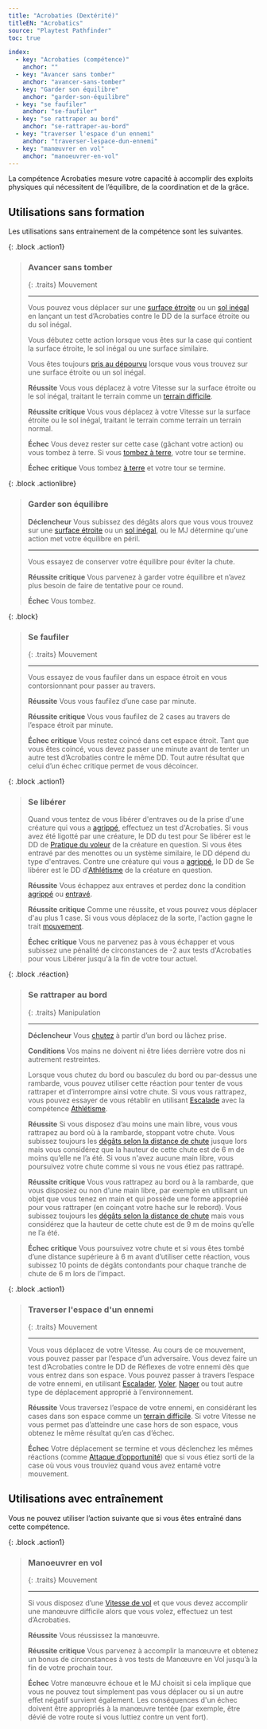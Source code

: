 ```yaml
---
title: "Acrobaties (Dextérité)"
titleEN: "Acrobatics"
source: "Playtest Pathfinder"
toc: true

index:
  - key: "Acrobaties (compétence)"
    anchor: ""
  - key: "Avancer sans tomber"
    anchor: "avancer-sans-tomber"
  - key: "Garder son équilibre"
    anchor: "garder-son-équilibre"
  - key: "se faufiler"
    anchor: "se-faufiler"
  - key: "se rattraper au bord"
    anchor: "se-rattraper-au-bord"
  - key: "traverser l'espace d'un ennemi"
    anchor: "traverser-lespace-dun-ennemi"
  - key: "manœuvrer en vol"
    anchor: "manoeuvrer-en-vol"
---
```


La compétence Acrobaties mesure votre capacité à accomplir des exploits physiques qui nécessitent de l’équilibre, de la coordination et de la grâce.

## Utilisations sans formation

Les utilisations sans entrainement de la compétence sont les suivantes.




{: .block .action1}
> ### Avancer sans tomber
> 
> {: .traits}
> Mouvement
> 
> ---
> 
> Vous pouvez vous déplacer sur une [surface étroite](/ch9-jouer-à-pathfinder/mouvement-et-positionnement.html#surfaces-étroites) ou un [sol inégal](/ch9-jouer-à-pathfinder/mouvement-et-positionnement.html#sol-inégal) en lançant un test d’Acrobaties contre le DD de la surface étroite ou du sol inégal.
> 
> Vous débutez cette action lorsque vous êtes sur la case qui contient la surface étroite, le sol inégal ou une surface similaire.
> 
> Vous êtes toujours [pris au dépourvu](/conditions/pris-au-dépourvu.html) lorsque vous vous trouvez sur une surface étroite ou un sol inégal.
> 
> **Réussite** Vous vous déplacez à votre Vitesse sur la surface étroite ou le sol inégal, traitant le terrain comme un [terrain difficile](/ch9-jouer-à-pathfinder/mouvement-et-positionnement.html#terrain-difficile).
> 
> **Réussite critique** Vous vous déplacez à votre Vitesse sur la surface étroite ou le sol inégal, traitant le terrain comme terrain un terrain normal.
> 
> **Échec** Vous devez rester sur cette case (gâchant votre action) ou vous tombez à terre. Si vous [tombez à terre](/conditions/à-terre.html), votre tour se termine.
> 
> **Échec critique** Vous tombez [à terre](/conditions/à-terre.html) et votre tour se termine.




{: .block .actionlibre}
> ### Garder son équilibre
> 
> **Déclencheur** Vous subissez des dégâts alors que vous vous trouvez sur une [surface étroite](/ch9-jouer-à-pathfinder/mouvement-et-positionnement.html#surfaces-étroites) ou un [sol inégal](/ch9-jouer-à-pathfinder/mouvement-et-positionnement.html#sol-inégal), ou le MJ détermine qu'une action met votre équilibre en péril.
> 
> ---
> 
> Vous essayez de conserver votre équilibre pour éviter la chute.
> 
> **Réussite critique** Vous parvenez à garder votre équilibre et n’avez plus besoin de faire de tentative pour ce round.
> 
> **Échec** Vous tombez.




{: .block}
> ### Se faufiler
> 
> {: .traits}
> Mouvement
> 
> ---
> 
> Vous essayez de vous faufiler dans un espace étroit en vous contorsionnant pour passer au travers.
> 
> **Réussite** Vous vous faufilez d’une case par minute.
> 
> **Réussite critique** Vous vous faufilez de 2 cases au travers de l’espace étroit par minute.
> 
> **Échec critique** Vous restez coincé dans cet espace étroit. Tant que vous êtes coincé, vous devez passer une minute avant de tenter un autre test d’Acrobaties contre le même DD. Tout autre résultat que celui d’un échec critique permet de vous décoincer.




{: .block .action1}
> ### Se libérer
> 
> Quand vous tentez de vous libérer d'entraves ou de la prise d'une créature qui vous a [agrippé](athlétisme.html/agripper), effectuez un test d'Acrobaties. Si vous avez été ligotté par une créature, le DD du test pour Se libérer est le DD de [Pratique du voleur](pratique-du-voleur.html) de la créature en question. Si vous êtes entravé par des menottes ou un système similaire, le DD dépend du type d'entraves. Contre une créature qui vous a [agrippé](athlétisme.html/agripper), le DD de Se libérer est le DD d'[Athlétisme](athlétisme.html) de la créature en question.
> 
> **Réussite** Vous échappez aux entraves et perdez donc la condition [agrippé](/conditions/agrippé.html) ou [entravé](/conditions/entravé.html).
> 
> **Réussite critique** Comme une réussite, et vous pouvez vous déplacer d'au plus 1 case. Si vous vous déplacez de la sorte, l'action gagne le trait [mouvement](/traits/mouvement.html).
> 
> **Échec critique** Vous ne parvenez pas à vous échapper et vous subissez une pénalité de circonstances de -2 aux tests d'Acrobaties pour vous Libérer jusqu'à la fin de votre tour actuel.




{: .block .réaction}
> ### Se rattraper au bord
> 
> {: .traits}
> Manipulation
> 
> ---
> 
> **Déclencheur** Vous [chutez](/ch9-jouer-à-pathfinder/mouvement-et-positionnement.html#tomber) à partir d’un bord ou lâchez prise.
> 
> **Conditions** Vos mains ne doivent ni être liées derrière votre dos ni autrement restreintes.
> 
> Lorsque vous chutez du bord ou basculez du bord ou par-dessus une rambarde, vous pouvez utiliser cette réaction pour tenter de vous rattraper et d’interrompre ainsi votre chute.
> Si vous vous rattrapez, vous pouvez essayer de vous rétablir en utilisant [Escalade](athlétisme.html#escalader) avec la compétence [Athlétisme](athlétisme.html).
> 
> **Réussite** Si vous disposez d’au moins une main libre, vous vous rattrapez au bord où à la rambarde, stoppant votre chute. 
> Vous subissez toujours les [dégâts selon la distance de chute](/ch9-jouer-à-pathfinder/mouvement-et-positionnement.html#tomber) jusque lors mais vous considérez que la hauteur de cette chute est de 6 m de moins qu’elle ne l’a été.
> Si vous n'avez aucune main libre, vous poursuivez votre chute comme si vous ne vous étiez pas rattrapé.
> 
> **Réussite critique** Vous vous rattrapez au bord ou à la rambarde, que vous disposiez ou non d’une main libre, par exemple en utilisant un objet que vous tenez en main et qui possède une forme appropriéé pour vous rattraper (en coinçant votre hache sur le rebord). 
> Vous subissez toujours les [dégâts selon la distance de chute](/ch9-jouer-à-pathfinder/mouvement-et-positionnement.html#tomber) mais vous considérez que la hauteur de cette chute est de 9 m de moins qu’elle ne l’a été.
> 
> **Échec critique** Vous poursuivez votre chute et si vous êtes tombé d’une distance supérieure à 6 m avant d’utiliser cette réaction, vous subissez 10 points de dégâts contondants pour chaque tranche de chute de 6 m lors de l’impact.




{: .block .action1}
> ### Traverser l'espace d'un ennemi
>
> {: .traits}
> Mouvement
>
>---
>
> Vous vous déplacez de votre Vitesse. Au cours de ce mouvement, vous pouvez passer par l’espace d’un adversaire. 
> Vous devez faire un test d’Acrobaties contre le DD de Réflexes de votre ennemi dès que vous entrez dans son espace.
> Vous pouvez passer à travers l’espace de votre ennemi, en utilisant [Escalader](/ch4-compétences/athlétisme.html#escalader), [Voler](/ch9-jouer-à-pathfinder/actions-de-base.html#voler), [Nager](/ch4-compétences/athlétisme.html#nager) ou tout autre type de déplacement approprié à l’environnement.
>
> **Réussite** Vous traversez l’espace de votre ennemi, en considérant les cases dans son espace comme un [terrain difficile](/ch9-jouer-à-pathfinder/mouvement-et-positionnement.html#terrain-difficile).
> Si votre Vitesse ne vous permet pas d’atteindre une case hors de son espace, vous obtenez le même résultat qu’en cas d’échec.
>
> **Échec** Votre déplacement se termine et vous déclenchez les mêmes réactions (comme [Attaque d’opportunité](/ch9-jouer-à-pathfinder/mode-rencontres.html#attaque-dopportunité)) que si vous étiez sorti de la case où vous vous trouviez quand vous avez entamé votre mouvement.





## Utilisations avec entraînement

Vous ne pouvez utiliser l’action suivante que si vous êtes entraîné dans cette compétence.

{: .block .action1}
> ### Manoeuvrer en vol
> 
> {: .traits}
> Mouvement
>
> ---
> 
> Si vous disposez d’une [Vitesse de vol](/ch9-jouer-à-pathfinder/mouvement-et-positionnement.html#vitesse-de-vol) et que vous devez accomplir une manœuvre difficile alors que vous volez, effectuez un test d’Acrobaties.
>
> **Réussite** Vous réussissez la manœuvre.
>
> **Réussite critique** Vous parvenez à accomplir la manœuvre et obtenez un bonus de circonstances à vos tests de Manœuvre en Vol jusqu’à la fin de votre prochain tour.
>
> **Échec** Votre manœuvre échoue et le MJ choisit si cela implique que vous ne pouvez tout simplement pas vous déplacer ou si un autre effet négatif survient également. 
> Les conséquences d'un échec doivent être appropriés à la manœuvre tentée (par exemple, être dévié de votre route si vous luttiez contre un vent fort).

